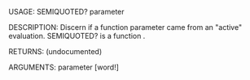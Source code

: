 USAGE:
     SEMIQUOTED? parameter 

DESCRIPTION:
     Discern if a function parameter came from an "active" evaluation.
     SEMIQUOTED? is a function .

RETURNS:
    (undocumented)

ARGUMENTS:
    parameter [word!]

